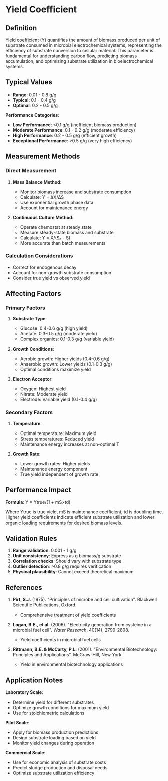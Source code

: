 <!--
Parameter ID: yield_coefficient
Category: biological
Generated: 2025-01-16T10:57:00.000Z
-->

# Yield Coefficient

## Definition

Yield coefficient (Y) quantifies the amount of biomass produced per unit of
substrate consumed in microbial electrochemical systems, representing the
efficiency of substrate conversion to cellular material. This parameter is
fundamental for understanding carbon flow, predicting biomass accumulation, and
optimizing substrate utilization in bioelectrochemical systems.

## Typical Values

- **Range**: 0.01 - 0.8 g/g
- **Typical**: 0.1 - 0.4 g/g
- **Optimal**: 0.2 - 0.5 g/g

**Performance Categories**:

- **Low Performance**: <0.1 g/g (inefficient biomass production)
- **Moderate Performance**: 0.1 - 0.2 g/g (moderate efficiency)
- **High Performance**: 0.2 - 0.5 g/g (efficient growth)
- **Exceptional Performance**: >0.5 g/g (very high efficiency)

## Measurement Methods

### Direct Measurement

1. **Mass Balance Method**:

   - Monitor biomass increase and substrate consumption
   - Calculate: Y = ΔX/ΔS
   - Use exponential growth phase data
   - Account for maintenance energy

2. **Continuous Culture Method**:
   - Operate chemostat at steady state
   - Measure steady-state biomass and substrate
   - Calculate: Y = X/(S₀ - S)
   - More accurate than batch measurements

### Calculation Considerations

- Correct for endogenous decay
- Account for non-growth substrate consumption
- Consider true yield vs observed yield

## Affecting Factors

### Primary Factors

1. **Substrate Type**:

   - Glucose: 0.4-0.6 g/g (high yield)
   - Acetate: 0.3-0.5 g/g (moderate yield)
   - Complex organics: 0.1-0.3 g/g (variable yield)

2. **Growth Conditions**:

   - Aerobic growth: Higher yields (0.4-0.6 g/g)
   - Anaerobic growth: Lower yields (0.1-0.3 g/g)
   - Optimal conditions maximize yield

3. **Electron Acceptor**:
   - Oxygen: Highest yield
   - Nitrate: Moderate yield
   - Electrode: Variable yield (0.1-0.4 g/g)

### Secondary Factors

1. **Temperature**:

   - Optimal temperature: Maximum yield
   - Stress temperatures: Reduced yield
   - Maintenance energy increases at non-optimal T

2. **Growth Rate**:
   - Lower growth rates: Higher yields
   - Maintenance energy component
   - True yield independent of growth rate

## Performance Impact

**Formula**: Y = Ytrue/(1 + mS×td)

Where Ytrue is true yield, mS is maintenance coefficient, td is doubling time.
Higher yield coefficients indicate efficient substrate utilization and lower
organic loading requirements for desired biomass levels.

## Validation Rules

1. **Range validation**: 0.001 - 1 g/g
2. **Unit consistency**: Express as g biomass/g substrate
3. **Correlation checks**: Should vary with substrate type
4. **Outlier detection**: >0.8 g/g requires verification
5. **Physical plausibility**: Cannot exceed theoretical maximum

## References

1. **Pirt, S.J.** (1975). "Principles of microbe and cell cultivation".
   Blackwell Scientific Publications, Oxford.

   - Comprehensive treatment of yield coefficients

2. **Logan, B.E., et al.** (2006). "Electricity generation from cysteine in a
   microbial fuel cell". _Water Research_, 40(14), 2799-2808.

   - Yield coefficients in microbial fuel cells

3. **Rittmann, B.E. & McCarty, P.L.** (2001). "Environmental Biotechnology:
   Principles and Applications". McGraw-Hill, New York.
   - Yield in environmental biotechnology applications

## Application Notes

**Laboratory Scale**:

- Determine yield for different substrates
- Optimize growth conditions for maximum yield
- Use for stoichiometric calculations

**Pilot Scale**:

- Apply for biomass production predictions
- Design substrate loading based on yield
- Monitor yield changes during operation

**Commercial Scale**:

- Use for economic analysis of substrate costs
- Predict sludge production and disposal needs
- Optimize substrate utilization efficiency
